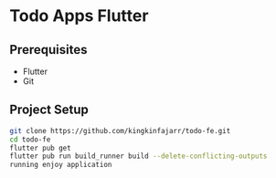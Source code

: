 # Todo Apps Flutter

## Prerequisites

- Flutter
- Git

## Project Setup

```bash
git clone https://github.com/kingkinfajarr/todo-fe.git
cd todo-fe
flutter pub get
flutter pub run build_runner build --delete-conflicting-outputs
running enjoy application
```
